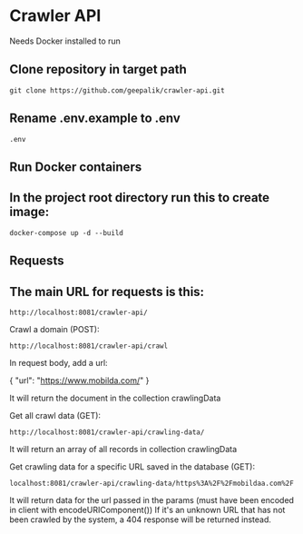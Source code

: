 # Crawler API
Needs Docker installed to run

Clone repository in target path
-----

    git clone https://github.com/geepalik/crawler-api.git

Rename .env.example to .env
-----

    .env

Run Docker containers
-----
In the project root directory run this to create image:
-----
    docker-compose up -d --build 

Requests
-----
The main URL for requests is this:
-----
    http://localhost:8081/crawler-api/


Crawl a domain (POST):

    http://localhost:8081/crawler-api/crawl

In request body, add a url:

{
    "url": "https://www.mobilda.com/"
}

It will return the document in the collection crawlingData

Get all crawl data (GET):
    
    http://localhost:8081/crawler-api/crawling-data/

It will return an array of all records in collection crawlingData

Get crawling data for a specific URL saved in the database (GET):
    
    localhost:8081/crawler-api/crawling-data/https%3A%2F%2Fmobildaa.com%2F

It will return data for the url passed in the params (must have been encoded in client with encodeURIComponent())
If it's an unknown URL that has not been crawled by the system, a 404 response will be returned instead.